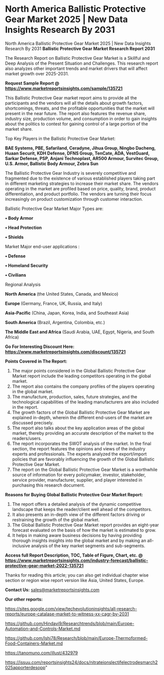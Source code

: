 # North America Ballistic Protective Gear Market 2025 | New Data Insights Research By 2031
North America Ballistic Protective Gear Market 2025 | New Data Insights Research By 2031
<strong>Ballistic Protective Gear Market Research Report 2031</strong>

The Research Report on Ballistic Protective Gear Market is a Skillful and Deep Analysis of the Present Situation and Challenges. This research report also analyzes other important trends and market drivers that will affect market growth over 2025-2031.

<strong>Request Sample Report @ <a href=https://www.marketreportsinsights.com/sample/135721>https://www.marketreportsinsights.com/sample/135721</a></strong>

This Ballistic Protective Gear market report aims to provide all the participants and the vendors will all the details about growth factors, shortcomings, threats, and the profitable opportunities that the market will present in the near future. The report also features the revenue share, industry size, production volume, and consumption in order to gain insights about the politics to contest for gaining control of a large portion of the market share.

Top Key Players in the Ballistic Protective Gear Market:

<strong>BAE Systems, PBE, Safariland, Ceradyne, Jihua Group, Ningbo Dacheng, Huaan Securit, KDH Defense, DFNS Group, TenCate, ADA, VestGuard, Sarkar Defense, PSP, Anjani Technoplast, AR500 Armour, Survitec Group, U.S. Armor, Ballistic Body Armour, Zebra Sun</strong>

The Ballistic Protective Gear Industry is severely competitive and fragmented due to the existence of various established players taking part in different marketing strategies to increase their market share. The vendors operating in the market are profiled based on price, quality, brand, product differentiation, and product portfolio. The vendors are turning their focus increasingly on product customization through customer interaction.

Ballistic Protective Gear Market Major Types are:

<strong>• Body Armor

• Head Protection

• Shields</strong>

Market Major end-user applications :

<strong>• Defense

• Homeland Security

• Civilians</strong>

Regional Analysis

</u><strong><b>North America</b></strong> (the United States, Canada, and Mexico)

<strong><b>Europe </b></strong>(Germany, France, UK, Russia, and Italy)

<strong><b>Asia-Pacific</b></strong> (China, Japan, Korea, India, and Southeast Asia)

<strong><b>South America</b></strong> (Brazil, Argentina, Colombia, etc.)

<strong><b>The Middle East and Africa</b></strong> (Saudi Arabia, UAE, Egypt, Nigeria, and South Africa)

<strong>Go For Interesting Discount Here: <a href=https://www.marketreportsinsights.com/discount/135721>https://www.marketreportsinsights.com/discount/135721</a></strong>

<strong>Points Covered in The Report:</strong>
<ol>
  <li>The major points considered in the Global Ballistic Protective Gear Market report include the leading competitors operating in the global market.</li>
  <li>The report also contains the company profiles of the players operating in the global market.</li>
  <li>The manufacture, production, sales, future strategies, and the technological capabilities of the leading manufacturers are also included in the report.</li>
  <li>The growth factors of the Global Ballistic Protective Gear Market are explained in-depth, wherein the different end-users of the market are discussed precisely.</li>
  <li>The report also talks about the key application areas of the global market, thereby providing an accurate description of the market to the readers/users.</li>
  <li>The report incorporates the SWOT analysis of the market. In the final section, the report features the opinions and views of the industry experts and professionals. The experts analyzed the export/import policies that are favorably influencing the growth of the Global Ballistic Protective Gear Market.</li>
  <li>The report on the Global Ballistic Protective Gear Market is a worthwhile source of information for every policymaker, investor, stakeholder, service provider, manufacturer, supplier, and player interested in purchasing this research document.</li>
</ol>
<strong>Reasons for Buying Global Ballistic Protective Gear Market Report:</strong>

<ol>
  <li>The report offers a detailed analysis of the dynamic competitive landscape that keeps the reader/client well ahead of the competitors.</li>
  <li>It also presents an in-depth view of the different factors driving or restraining the growth of the global market.</li>
  <li>The Global Ballistic Protective Gear Market report provides an eight-year forecast evaluated on the basis of how the market is estimated to grow.</li>
  <li>It helps in making aware business decisions by having providing thorough insights insights into the global market and by making an all-inclusive analysis of the key market segments and sub-segments.</li>
</ol>
<strong>Access full Report Description, TOC, Table of Figure, Chart, etc. @ <a href=https://www.marketreportsinsights.com/industry-forecast/ballistic-protective-gear-market-2022-135721>https://www.marketreportsinsights.com/industry-forecast/ballistic-protective-gear-market-2022-135721</a></strong>


Thanks for reading this article; you can also get individual chapter wise section or region wise report version like Asia, United States, Europe.

<strong>Contact Us:</strong>
sales@marketreportsinsights.com

<strong>Our other reports:</strong>

<a href=https://sites.google.com/view/techevolutioninsights/all-research-reports/europe-catalase-market-to-witness-xx-cagr-by-2031>https://sites.google.com/view/techevolutioninsights/all-research-reports/europe-catalase-market-to-witness-xx-cagr-by-2031</a>

<a href=https://github.com/Hindavi9/Researchtrends/blob/main/Europe-Automation-and-Controls-Market.md>https://github.com/Hindavi9/Researchtrends/blob/main/Europe-Automation-and-Controls-Market.md</a>

<a href=https://github.com/Ishi78/Research/blob/main/Europe-Thermoformed-Food-Containers-Market.md>https://github.com/Ishi78/Research/blob/main/Europe-Thermoformed-Food-Containers-Market.md</a>

<a href=https://tanomuno.com/illust/432979>https://tanomuno.com/illust/432979</a>

<a href=https://issuu.com/reportsinsights24/docs/nitrateionslectifelectrodesmarch2025apporterdesopp>https://issuu.com/reportsinsights24/docs/nitrateionslectifelectrodesmarch2025apporterdesopp</a>"
